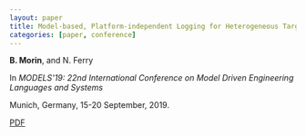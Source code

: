 ```yaml
---
layout: paper
title: Model-based, Platform-independent Logging for Heterogeneous Targets
categories: [paper, conference]
---
```

**B. Morin**, and N. Ferry

In _MODELS'19: 22nd International Conference on Model Driven Engineering Languages and Systems_

Munich, Germany, 15-20 September, 2019.

[PDF](https://drive.google.com/open?id=1240RSJGd17cHp0AzTAwlxtNlIWqLCLri)
